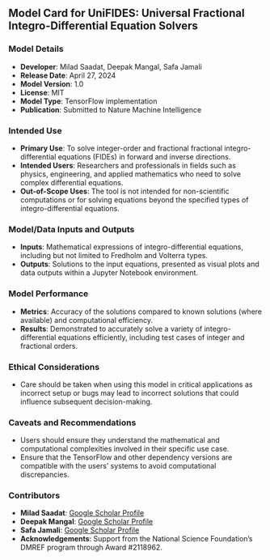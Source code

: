 ## Model Card for UniFIDES: Universal Fractional Integro-Differential Equation Solvers

### Model Details
- **Developer**: Milad Saadat, Deepak Mangal, Safa Jamali
- **Release Date**: April 27, 2024
- **Model Version**: 1.0
- **License**: MIT
- **Model Type**: TensorFlow implementation
- **Publication**: Submitted to Nature Machine Intelligence

### Intended Use
- **Primary Use**: To solve integer-order and fractional fractional integro-differential equations (FIDEs) in forward and inverse directions.
- **Intended Users**: Researchers and professionals in fields such as physics, engineering, and applied mathematics who need to solve complex differential equations.
- **Out-of-Scope Uses**: The tool is not intended for non-scientific computations or for solving equations beyond the specified types of integro-differential equations.

### Model/Data Inputs and Outputs
- **Inputs**: Mathematical expressions of integro-differential equations, including but not limited to Fredholm and Volterra types.
- **Outputs**: Solutions to the input equations, presented as visual plots and data outputs within a Jupyter Notebook environment.

### Model Performance
- **Metrics**: Accuracy of the solutions compared to known solutions (where available) and computational efficiency.
- **Results**: Demonstrated to accurately solve a variety of integro-differential equations efficiently, including test cases of integer and fractional orders.

### Ethical Considerations
- Care should be taken when using this model in critical applications as incorrect setup or bugs may lead to incorrect solutions that could influence subsequent decision-making.

### Caveats and Recommendations
- Users should ensure they understand the mathematical and computational complexities involved in their specific use case.
- Ensure that the TensorFlow and other dependency versions are compatible with the users’ systems to avoid computational discrepancies.

### Contributors
- **Milad Saadat**: [Google Scholar Profile](https://scholar.google.com/citations?user=PPLvVmEAAAAJ&hl=en&authuser=1)
- **Deepak Mangal**: [Google Scholar Profile](https://scholar.google.com/citations?user=AoYKLW4AAAAJ&hl=en)
- **Safa Jamali**: [Google Scholar Profile](https://scholar.google.com/citations?user=D1asaYIAAAAJ&hl=en)
- **Acknowledgements**: Support from the National Science Foundation’s DMREF program through Award \#2118962.


